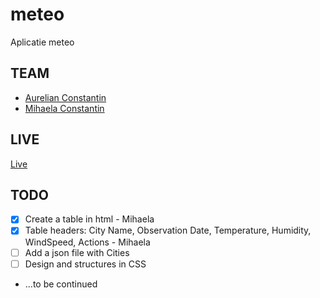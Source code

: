 # meteo
Aplicatie meteo

## TEAM
- [Aurelian Constantin](https://github.com/aurelian2020)
- [Mihaela Constantin](https://github.com/mihaelacon)

## LIVE
[Live](https://aurelian2020.github.io/meteo/)

## TODO
- [x] Create a table in html - Mihaela
- [x] Table headers: City Name, Observation Date, Temperature, Humidity, WindSpeed, Actions - Mihaela
- [ ] Add a json file with Cities
- [ ] Design and structures in CSS
- ...to be continued
